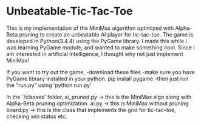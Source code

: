 # Unbeatable-Tic-Tac-Toe
This is my implementation of the MiniMax algorithm optimized with Alpha-Beta pruning to create an unbeatable AI player for tic-tac-toe. 
The game is developed in Python(3.4.4) using the PyGame library.
I made this while I was learning PyGame module, and wanted to make something cool. Since I am interested in artificial intelligence, I thought why not just implement MiniMax!

If you want to try out the game, 
-download these files
-make sure you have PyGame library installed in your python.
   pip install pygame
-then just run the "run.py" using 'python run.py'

In the '/classes' folder,
  ai_pruned.py  -> this is the MiniMax algo along with Alpha-Beta pruning optimization.
  ai.py         -> this is MiniMax without pruning.
  board.py      -> this is the class that implements the grid for tic-tac-toe, checking win status etc.
 
